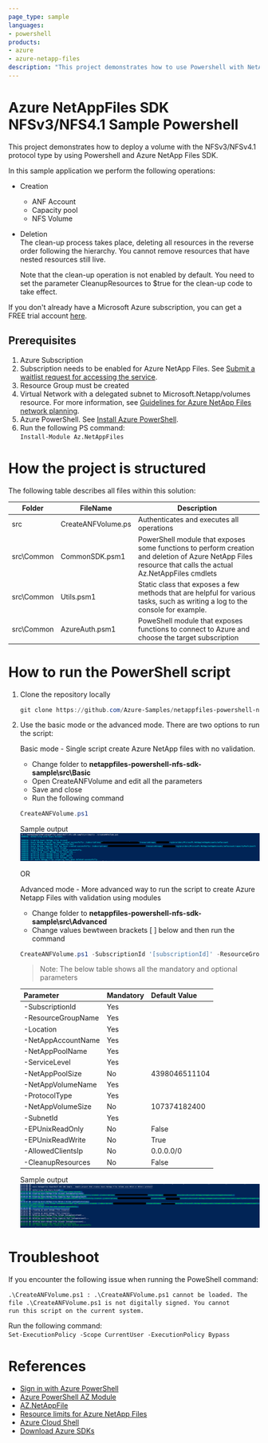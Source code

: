 ```yaml
---
page_type: sample
languages:
- powershell
products:
- azure
- azure-netapp-files
description: "This project demonstrates how to use Powershell with NetApp Files SDK for Microsoft.NetApp resource provider to deploy NFSv3 or NFSv4.1 Volume."
---
```

 
# Azure NetAppFiles SDK NFSv3/NFS4.1 Sample Powershell

This project demonstrates how to deploy a volume with the NFSv3/NFSv4.1 protocol type by using Powershell and Azure NetApp Files SDK.

In this sample application we perform the following operations:

* Creation
  * ANF Account 
  * Capacity pool 
  * NFS Volume 
 
* Deletion   
	The clean-up process takes place, deleting all resources in the reverse order following the hierarchy. You cannot remove resources that have nested resources still live.   

	Note that the clean-up operation is not enabled by default. You need to set the parameter CleanupResources to $true for the clean-up code to take effect. 


If you don't already have a Microsoft Azure subscription, you can get a FREE trial account [here](http://go.microsoft.com/fwlink/?LinkId=330212).

## Prerequisites

1. Azure Subscription
1. Subscription needs to be enabled for Azure NetApp Files. See [Submit a waitlist request for accessing the service](https://docs.microsoft.com/azure/azure-netapp-files/azure-netapp-files-register#waitlist).
1. Resource Group must be created
1. Virtual Network with a delegated subnet to Microsoft.Netapp/volumes resource. For more information, see [Guidelines for Azure NetApp Files network planning](https://docs.microsoft.com/en-us/azure/azure-netapp-files/azure-netapp-files-network-topologies).
1. Azure PowerShell. See [Install Azure PowerShell](https://docs.microsoft.com/en-us/powershell/azure/install-az-ps?view=azps-4.8.0).
1. Run the following PS command:   
	`Install-Module Az.NetAppFiles`


# How the project is structured

The following table describes all files within this solution:

| Folder     | FileName                | Description                                                                                                                         |
|------------|-------------------------|-------------------------------------------------------------------------------------------------------------------------------------|
| src        | CreateANFVolume.ps      | Authenticates and executes all operations                                                                                           |
| src\Common | CommonSDK.psm1          | PowerShell module that exposes some functions to perform creation and deletion of Azure NetApp Files resource that calls the actual Az.NetAppFiles cmdlets							 |
| src\Common | Utils.psm1              | Static class that exposes a few methods that are helpful for various tasks, such as writing a log to the console for example.                |
| src\Common | AzureAuth.psm1	       | PoweShell module that exposes functions to connect to Azure and choose the target subscription                                          |

# How to run the PowerShell script

1. Clone the repository locally
    ```powershell
    git clone https://github.com/Azure-Samples/netappfiles-powershell-nfs-sdk-sample.git
    ```
	
1. Use the basic mode or the advanced mode. There are two options to run the script:

	Basic mode - Single script create Azure NetApp files with no validation.
	 * Change folder to **netappfiles-powershell-nfs-sdk-sample\src\Basic**
	 * Open CreateANFVolume and edit all the parameters
	 * Save and close
	 * Run the following command
	 ``` powershell
	 CreateANFVolume.ps1
	 ```

	Sample output
	![e2e execution](./media/Basic/e2e-execution.PNG)

	OR
	
    Advanced mode - More advanced way to run the script to create Azure Netapp Files with validation using modules
	 * Change folder to **netappfiles-powershell-nfs-sdk-sample\src\Advanced**
	 * Change values bewtween brackets [ ] below and then run the command 
	 
     ```powershell 
	 CreateANFVolume.ps1 -SubscriptionId '[subscriptionId]' -ResourceGroupName '[Azure Resource Group Name]' -Location '[Azure Location]' -NetAppAccountName '[ANF Account Name]' -NetAppPoolName '[ANF Capacity Pool Name]' -ServiceLevel [Ultra,Premium, Standard] -NetAppVolumeName '[ANF Volume Name]' -ProtocolType [NFSv3,NFSv4.1] -SubnetId '[Subnet ID]'
     ```
	
	>Note: The below table shows all the mandatory and optional parameters
	
	| Parameter  		| Mandatory | Default Value |
	|-------------------|-----------|---------------|
	| -SubscriptionId   | Yes		| 				|
	| -ResourceGroupName| Yes       | 				|
	| -Location 		| Yes       | 				|
	| -NetAppAccountName| Yes		|				|
	| -NetAppPoolName	| Yes		|				|
	| -ServiceLevel		| Yes		|				|
	| -NetAppPoolSize	| No		| 4398046511104 |
    | -NetAppVolumeName	| Yes		|				|
    | -ProtocolType		| Yes		| 				|
    | -NetAppVolumeSize	| No		| 107374182400	|
    | -SubnetId			| Yes		|				|
    | -EPUnixReadOnly	| No		| False			| 
    | -EPUnixReadWrite	| No		| True			|
    | -AllowedClientsIp	| No		| 0.0.0.0/0		|
    | -CleanupResources	| No		| False			|
	
	Sample output
	![e2e execution](./media/Advanced/e2e-execution.PNG)

# Troubleshoot

If you encounter the following issue when running the PoweShell command:  

```
.\CreateANFVolume.ps1 : .\CreateANFVolume.ps1 cannot be loaded. The file .\CreateANFVolume.ps1 is not digitally signed. You cannot 
run this script on the current system.
```

Run the following command:   
`Set-ExecutionPolicy -Scope CurrentUser -ExecutionPolicy Bypass`

# References

* [Sign in with Azure PowerShell](https://docs.microsoft.com/en-us/powershell/azure/authenticate-azureps?view=azps-4.8.0)
* [Azure PowerShell AZ Module](https://docs.microsoft.com/en-us/powershell/azure/new-azureps-module-az?view=azps-4.8.0)
* [AZ.NetAppFile](https://docs.microsoft.com/en-us/powershell/module/az.netappfiles/?view=azps-4.8.0#netapp-files)
* [Resource limits for Azure NetApp Files](https://docs.microsoft.com/en-us/azure/azure-netapp-files/azure-netapp-files-resource-limits)
* [Azure Cloud Shell](https://docs.microsoft.com/en-us/azure/cloud-shell/quickstart)
* [Download Azure SDKs](https://azure.microsoft.com/downloads/)

